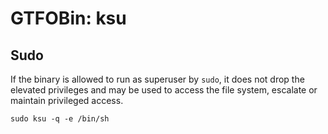 # GTFOBin: ksu

## Sudo

If the binary is allowed to run as superuser by `sudo`, it does not drop the elevated privileges and may be used to access the file system, escalate or maintain privileged access.

```
sudo ksu -q -e /bin/sh
```
